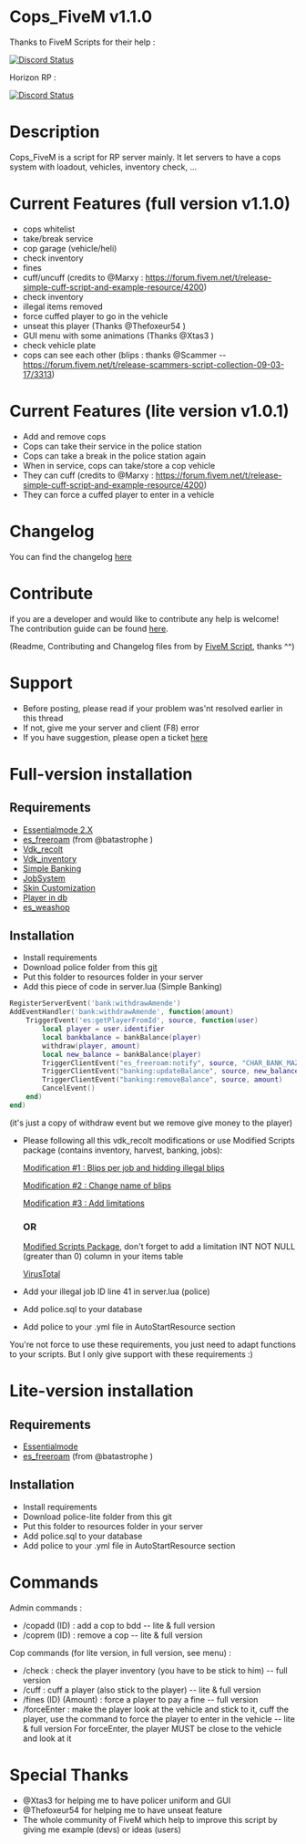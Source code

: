 # Cops_FiveM v1.1.0
Thanks to FiveM Scripts for their help :

<a href="https://discord.gg/eNJraMf"><img alt="Discord Status" src="https://discordapp.com/api/guilds/285462938691567627/widget.png"></a>

Horizon RP :

<a href="https://discord.gg/btQzwvt"><img alt="Discord Status" src="https://discordapp.com/api/guilds/303627262199070720/widget.png"></a>

# Description

Cops_FiveM is a script for RP server mainly. It let servers to have a cops system with loadout, vehicles, inventory check, ...

# Current Features (full version v1.1.0)

* cops whitelist
* take/break service
* cop garage (vehicle/heli)
* check inventory
* fines
* cuff/uncuff (credits to @Marxy  : https://forum.fivem.net/t/release-simple-cuff-script-and-example-resource/4200)
* check inventory
* illegal items removed
* force cuffed player to go in the vehicle
* unseat this player (Thanks @Thefoxeur54 )
* GUI menu with some animations (Thanks @Xtas3 )
* check vehicle plate
* cops can see each other (blips : thanks @Scammer  -- https://forum.fivem.net/t/release-scammers-script-collection-09-03-17/3313)

# Current Features (lite version v1.0.1)

* Add and remove cops
* Cops can take their service in the police station
* Cops can take a break in the police station again
* When in service, cops can take/store a cop vehicle
* They can cuff (credits to @Marxy : https://forum.fivem.net/t/release-simple-cuff-script-and-example-resource/4200)
* They can force a cuffed player to enter in a vehicle

# Changelog
You can find the changelog [here](https://github.com/Kyominii/Cops_FiveM/blob/master/CHANGELOG.md)

# Contribute
if you are a developer and  would like to contribute any help is welcome!   
The contribution guide can be found [here](https://github.com/Kyominii/Cops_FiveM/blob/master/CONTRIBUTING.md).

(Readme, Contributing and Changelog files from by [FiveM Script](https://github.com/FiveM-Scripts/), thanks ^^)

# Support
* Before posting, please read if your problem was'nt resolved earlier in this thread
* If not, give me your server and client (F8) error
* If you have suggestion, please open a ticket [here](https://github.com/Kyominii/Cops_FiveM/issues/new) 

# Full-version installation

## Requirements

* [Essentialmode 2.X](https://forum.fivem.net/uploads/default/original/2X/5/54a507970838cfa65eee3b13e9c388676c831a45.zip)
* [es_freeroam](https://forum.fivem.net/uploads/default/original/2X/9/95d223943c0b005c6715a1edcb0ef58d0341fa68.zip) (from @batastrophe )
* [Vdk_recolt](https://forum.fivem.net/t/release-recolt-treatment-selling-jobs-system-v1-1/15465)
* [Vdk_inventory](https://forum.fivem.net/t/release-inventory-system-v1-4/14477)
* [Simple Banking](https://forum.fivem.net/t/release-simple-banking-2-0-now-with-gui/13896)
* [JobSystem](https://forum.fivem.net/t/release-jobs-system-v1-0-and-paycheck-v2-0/14054)
* [Skin Customization](https://forum.fivem.net/t/release-skin-customization-v1-0/16491)
* [Player in db](https://forum.fivem.net/t/release-nameofplayers-v-1-get-name-of-players-in-database/17983)
* [es_weashop](https://forum.fivem.net/t/release-es-weapon-store-v1-1/12195)

## Installation

* Install requirements
* Download police folder from this [git](https://github.com/Kyominii/Cops_FiveM)
* Put this folder to resources folder in your server
* Add this piece of code in server.lua (Simple Banking)
```lua
RegisterServerEvent('bank:withdrawAmende')
AddEventHandler('bank:withdrawAmende', function(amount)
    TriggerEvent('es:getPlayerFromId', source, function(user)
        local player = user.identifier
        local bankbalance = bankBalance(player)
		withdraw(player, amount)
		local new_balance = bankBalance(player)
		TriggerClientEvent("es_freeroam:notify", source, "CHAR_BANK_MAZE", 1, "Maze Bank", false, "New Balance: ~g~$" .. new_balance)
		TriggerClientEvent("banking:updateBalance", source, new_balance)
		TriggerClientEvent("banking:removeBalance", source, amount)
		CancelEvent()
    end)
end)
```
(it's just a copy of withdraw event but we remove give money to the player)
* Please following all this vdk_recolt modifications or use Modified Scripts package (contains inventory, harvest, banking, jobs):

   [Modification #1 : Blips per job and hidding illegal blips](https://pastebin.com/H3J4B9q8)
 
   [Modification #2 : Change name of blips](https://pastebin.com/PDtfeYDP)
 
   [Modification #3 : Add limitations](https://pastebin.com/0a91wkPh)
 
   ### OR
 
   [Modified Scripts Package](https://mega.nz/#!f5pRTBiA!LxMhNGswMfnxrD-FRcWIXVJXzOYpQSZWSfO8Ot3LUf0), don't forget to add a limitation INT NOT NULL (greater than 0) column in your items table

   [VirusTotal](https://www.virustotal.com/fr/file/bc0a20172877962af1c42018bb1202efd9021e9a8526a7dd92772ff11ba47a66/analysis/1494780846/)
   
* Add your illegal job ID line 41 in server.lua (police)
* Add police.sql to your database
* Add police to your .yml file in AutoStartResource section

You're not force to use these requirements, you just need to adapt functions to your scripts. But I only give support with these requirements :)

# Lite-version installation

## Requirements

* [Essentialmode](https://forum.fivem.net/uploads/default/original/2X/5/54a507970838cfa65eee3b13e9c388676c831a45.zip)
* [es_freeroam](https://forum.fivem.net/uploads/default/original/2X/9/95d223943c0b005c6715a1edcb0ef58d0341fa68.zip) (from @batastrophe )

## Installation

* Install requirements
* Download police-lite folder from this git
* Put this folder to resources folder in your server
* Add police.sql to your database
* Add police to your .yml file in AutoStartResource section


# Commands

Admin commands :
* /copadd (ID) : add a cop to bdd  -- lite & full version
* /coprem (ID) : remove a cop -- lite & full version

Cop commands (for lite version, in full version, see menu) :
* /check : check the player inventory (you have to be stick to him) -- full version
* /cuff : cuff a player (also stick to the player)  -- lite & full version
* /fines (ID) (Amount) : force a player to pay a fine  -- full version
* /forceEnter : make the player look at the vehicle and stick to it, cuff the player, use the command to force the player to enter in the vehicle  -- lite & full version
For forceEnter, the player MUST be close to the vehicle and look at it

# Special Thanks
* @Xtas3  for helping me to have policer uniform and GUI
* @Thefoxeur54  for helping me to have unseat feature
* The whole community of FiveM which help to improve this script by giving me example (devs) or ideas (users)
